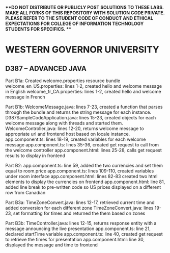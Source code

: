 <strong> **DO NOT DISTRIBUTE OR PUBLICLY POST SOLUTIONS TO THESE LABS. MAKE ALL FORKS OF THIS REPOSITORY WITH SOLUTION CODE PRIVATE. PLEASE REFER TO THE STUDENT CODE OF CONDUCT AND ETHICAL EXPECTATIONS FOR COLLEGE OF INFORMATION TECHNOLOGY STUDENTS FOR SPECIFICS. ** </strong>

# WESTERN GOVERNOR UNIVERSITY 
## D387 – ADVANCED JAVA

Part B1a:
Created welcome.properties resource bundle
welcome_en_US.properties: lines 1-2, created hello and welcome message in English
welcome_fr_CA.properties: lines 1-2, created hello and welcome message in French

Part B1b:
WelcomeMessage.java: lines 7-23, created a function that parses through the bundle and returns the string message for each instance.
D387SampleCodeApplication.java: lines 15-23, created objects for each welcome message along with threads and started them.
WelcomeController.java: lines 12-20, returns welcome message to appropriate url and frontend host based on locale instance.
app.component.ts: lines 18-19, created variables for each welcome message
app.component.ts: lines 35-36, created get request to call from the welcome controller
app.component.html: lines 25-28, calls get request results to display in frontend

Part B2:
app.component.ts: line 59, added the two currencies and set them equal to room.price
app.component.ts: lines 109-110, created variables under room interface
app.component.html: lines 82-83 created two html elements to display the currencies on frontend
app.component.html: line 81, added line break to pre-written code so US prices displayed on a different row from Canadian

Part B3a:
TimeZoneConvert.java: lines 12-17, retrieved current time and added conversion for each different zone
TimeZoneConvert.java: lines 19-23, set formatting for times and returned the them based on zones

Part B3b:
TimeController.java: lines 12-15, returns response entity with a message announcing the live presentation
app.component.ts: line 21, declared startTime variable
app.component.ts: line 40, created get request to retrieve the times for presentation
app.component.html: line 30, displayed the message and time to frontend
